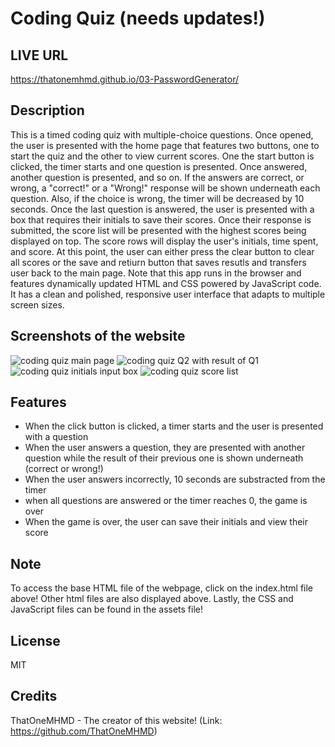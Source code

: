 # Coding Quiz (needs updates!)

## LIVE URL

https://thatonemhmd.github.io/03-PasswordGenerator/

## Description

This is a timed coding quiz with multiple-choice questions. Once opened, the user is presented with the home page that features two buttons, one to start the quiz and the other to view current scores. One the start button is clicked, the timer starts and one question is presented. Once answered, another question is presented, and so on. If the answers are correct, or wrong, a "correct!" or a "Wrong!" response will be shown underneath each question. Also, if the choice is wrong, the timer will be decreased by 10 seconds. Once the last question is answered, the user is presented with a box that requires their initials to save their scores. Once their response is submitted, the score list will be presented with the highest scores being displayed on top. The score rows will display the user's initials, time spent, and score. At this point, the user can either press the clear button to clear all scores or the save and retiurn button that saves resutls and transfers user back to the main page. Note that this app runs in the browser and features dynamically updated HTML and CSS powered by JavaScript code. It has a clean and polished, responsive user interface that adapts to multiple screen sizes.

## Screenshots of the website

![coding quiz main page](https://user-images.githubusercontent.com/126360257/230804155-f5e772af-9d31-44e8-bd1a-565d4eea0305.png)
![coding quiz Q2 with result of Q1](https://user-images.githubusercontent.com/126360257/230804158-61a25fec-f4d4-44f5-878b-d205e89d0cb3.png)
![coding quiz initials input box](https://user-images.githubusercontent.com/126360257/230804159-1837edb0-ed38-4ff8-9fc5-d501ec61a888.png)
![coding quiz score list](https://user-images.githubusercontent.com/126360257/230804161-29eb74cf-c3a3-46d5-9395-03ed2dc69b53.png)


## Features

- When the click button is clicked, a timer starts and the user is presented with a question
- When the user answers a question, they are presented with another question while the result of their previous one is shown underneath (correct or wrong!)
- When the user answers incorrectly, 10 seconds are substracted from the timer
- when all questions are answered or the timer reaches 0, the game is over
- When the game is over, the user can save their initials and view their score

## Note 

To access the base HTML file of the webpage, click on the index.html file above! Other html files are also displayed above. Lastly, the CSS and JavaScript files can be found in the assets file!

## License

MIT

## Credits

ThatOneMHMD - The creator of this website!
(Link: https://github.com/ThatOneMHMD)
